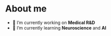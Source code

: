 # About me

- 🔭 I’m currently working on **Medical R&D**
- 🌱 I’m currently learning **Neuroscience** and **AI**
